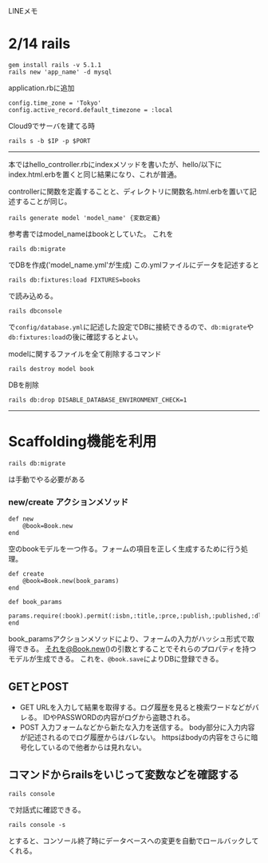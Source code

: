 LINEメモ
# 2/14 rails
```
gem install rails -v 5.1.1
rails new 'app_name' -d mysql
```
application.rbに追加
```
config.time_zone = 'Tokyo' 
config.active_record.default_timezone = :local
```

Cloud9でサーバを建てる時
```
rails s -b $IP -p $PORT
```

---

本ではhello_controller.rbにindexメソッドを書いたが、hello/以下にindex.html.erbを置くと同じ結果になり、これが普通。

controllerに関数を定義することと、ディレクトリに関数名.html.erbを置いて記述することが同じ。
```
rails generate model 'model_name' {変数定義}
```
参考書ではmodel_nameはbookとしていた。
これを

```
rails db:migrate
```
でDBを作成('model_name.yml'が生成)
この.ymlファイルにデータを記述すると
```
rails db:fixtures:load FIXTURES=books
```
で読み込める。

```
rails dbconsole
```
で`config/database.yml`に記述した設定でDBに接続できるので、`db:migrate`や`db:fixtures:load`の後に確認するとよい。

modelに関するファイルを全て削除するコマンド
```
rails destroy model book
```
DBを削除
```
rails db:drop DISABLE_DATABASE_ENVIRONMENT_CHECK=1
```

---

# Scaffolding機能を利用
```
rails db:migrate
```
は手動でやる必要がある

### new/create アクションメソッド
```
def new
	@book=Book.new
end
```
空のbookモデルを一つ作る。フォームの項目を正しく生成するために行う処理。
```
def create
	@book=Book.new(book_params)
end

def book_params
	params.require(:book).permit(:isbn,:title,:prce,:publish,:published,:dl)
end
```

book_paramsアクションメソッドにより、フォームの入力がハッシュ形式で取得できる。
それを@Book.new()の引数とすることでそれらのプロパティを持つモデルが生成できる。
これを、`@book.save`によりDBに登録できる。

## GETとPOST
- GET
URLを入力して結果を取得する。ログ履歴を見ると検索ワードなどがバレる。
IDやPASSWORDの内容がログから盗聴される。
- POST
入力フォームなどから新たな入力を送信する。
body部分に入力内容が記述されるのでログ履歴からはバレない。
httpsはbodyの内容をさらに暗号化しているので他者からは見れない。

## コマンドからrailsをいじって変数などを確認する
```
rails console
```
で対話式に確認できる。
```
rails console -s
```
とすると、コンソール終了時にデータベースへの変更を自動でロールバックしてくれる。